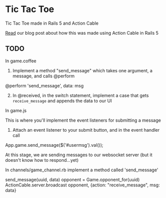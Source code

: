# Tic Tac Toe

Tic Tac Toe made in Rails 5 and Action Cable

[Read](http://cookieshq.co.uk/posts/tic-tac-toe-game-in-rails-5-with-action-cable/) our blog post about how this was made using Action Cable in Rails 5


## TODO

In game.coffee

1) Implement a method "send_message" which takes one argument, a message, and calls @perform

@perform 'send_message', data: msg

2) In @received, in the switch statement, implement a case that gets `receive_message` and appends the data to our UI

In game.js

This is where you'll implement the event listeners for submitting a message

1) Attach an event listener to your submit button, and in the event handler call

App.game.send_message($('#usermsg').val());

At this stage, we are sending messages to our websocket server (but it doesn't know how to respond...yet)

In channels/game_channel.rb implement a method called 'send_message'

send_message(uuid, data)
  opponent = Game.opponent_for(uuid)
  ActionCable.server.broadcast opponent, {action: "receive_message", msg: data}
